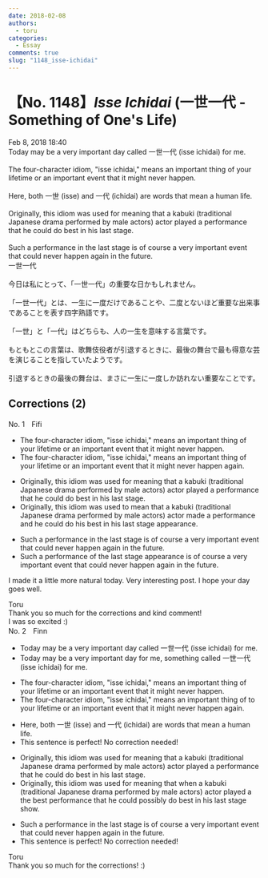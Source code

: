 ```yaml
---
date: 2018-02-08
authors:
  - toru
categories:
  - Essay
comments: true
slug: "1148_isse-ichidai"
---
```


# 【No. 1148】<strong><em>Isse Ichidai</em></strong> (一世一代 - Something of One's Life)
<div class="date">Feb 8, 2018 18:40</div>
<div id="post"><div id="body_show_ori">
Today may be a very important day called 一世一代 (isse ichidai) for me.<br/><br/>The four-character idiom, "isse ichidai," means an important thing of your lifetime or an important event that it might never happen.<br/><br/>Here, both 一世 (isse) and 一代 (ichidai) are words that mean a human life.<br/><br/>Originally, this idiom was used for meaning that a kabuki (traditional Japanese drama performed by male actors) actor played a performance that he could do best in his last stage.<br/><br/>Such a performance in the last stage is of course a very important event that could never happen again in the future.
</div></div>

<!-- more -->

<div id="post_ja"><div id="body_show_mo">
一世一代<br/><br/>今日は私にとって、「一世一代」の重要な日かもしれません。<br/><br/>「一世一代」とは、一生に一度だけであることや、二度とないほど重要な出来事であることを表す四字熟語です。<br/><br/>「一世」と「一代」はどちらも、人の一生を意味する言葉です。<br/><br/>もともとこの言葉は、歌舞伎役者が引退するときに、最後の舞台で最も得意な芸を演じることを指していたようです。<br/><br/>引退するときの最後の舞台は、まさに一生に一度しか訪れない重要なことです。
</div></div>

## Corrections (2)
<div id="block"><div class="first_name"> No. 1　<span class="just_name">Fifi</span></div><div id="block2">
<ul class="correction_field">
<li class="incorrect">The four-character idiom, "isse ichidai," means an important thing of your lifetime or an important event that it might never happen.</li>
<li class="corrected correct">
The four-character idiom, "isse ichidai," means an important thing of your lifetime or an important event that<span class="f_red"><span class="sline"> it</span></span> might never happen <span class="f_blue">again</span>.
</li>
</ul>
<ul class="correction_field">
<li class="incorrect">Originally, this idiom was used for meaning that a kabuki (traditional Japanese drama performed by male actors) actor played a performance that he could do best in his last stage.</li>
<li class="corrected correct">
Originally, this idiom was used <span class="f_red">to mean</span> that a kabuki (traditional Japanese drama performed by male actors) actor<span class="f_blue"> made</span> a performance <span class="f_blue">and</span> he could do <span class="f_red">his </span>best in his last stage <span class="f_blue">appearance</span>.
</li>
</ul>
<ul class="correction_field">
<li class="incorrect">Such a performance in the last stage is of course a very important event that could never happen again in the future.</li>
<li class="corrected correct">
Such a performance <span class="f_blue">of the last stage appearance</span> is of course a very important event that could never happen again in the future.
</li>
</ul>
<p class="comment_small">
 I made it a little more natural today.  Very interesting post.  I hope your day goes well.
</p>

</div><div class="name"><span class="just_name">Toru</span><br>
Thank you so much for the corrections and kind comment!<br/>I was so excited :)
</div>
</div>
<div id="block"><div class="first_name"> No. 2　<span class="just_name">Finn</span></div><div id="block2">
<ul class="correction_field">
<li class="incorrect">Today may be a very important day called 一世一代 (isse ichidai) for me.</li>
<li class="corrected correct">
Today may be a very important day <span class="f_red">for me, something </span>called 一世一代 (isse ichidai) <span class="sline">for me.</span>
</li>
</ul>
<ul class="correction_field">
<li class="incorrect">The four-character idiom, "isse ichidai," means an important thing of your lifetime or an important event that it might never happen.</li>
<li class="corrected correct">
The four-character idiom, "isse ichidai," means an important thing <span class="sline">of</span> <span class="f_red">to</span> your life<span class="sline">time</span> or an important event that <span class="sline">it </span>might never happen <span class="f_red">again</span>.
</li>
</ul>
<ul class="correction_field">
<li class="incorrect">Here, both 一世 (isse) and 一代 (ichidai) are words that mean a human life.</li>
<li class="corrected perfect">This sentence is perfect! No correction needed!</li>
</ul>
<ul class="correction_field">
<li class="incorrect">Originally, this idiom was used for meaning that a kabuki (traditional Japanese drama performed by male actors) actor played a performance that he could do best in his last stage.</li>
<li class="corrected correct">
Originally, this idiom was <span class="sline">used for meaning that</span> <span class="f_red">when</span> a kabuki (traditional Japanese drama performed by male actors) actor played <span class="sline">a</span> <span class="f_red">the best</span> performance that he could <span class="f_red">possibly </span>do <span class="sline">best</span> in his last <span class="sline">stage</span> <span class="f_red">show</span>.
</li>
</ul>
<ul class="correction_field">
<li class="incorrect">Such a performance in the last stage is of course a very important event that could never happen again in the future.</li>
<li class="corrected perfect">This sentence is perfect! No correction needed!</li>
</ul>
</div><div class="name"><span class="just_name">Toru</span><br>
Thank you so much for the corrections! :)
</div>
</div>
